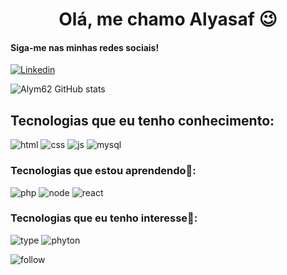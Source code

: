 <h1 align="center">Olá, me chamo Alyasaf 😉</h1>

#### Siga-me nas minhas redes sociais!
[![Linkedin](https://img.shields.io/badge/LinkedIn-0077B5?style=for-the-badge&logo=linkedin&logoColor=white)](https://www.linkedin.com/in/alyasaf-meireles-40b51b247)

![Alym62 GitHub stats](https://github-readme-stats.vercel.app/api?username=Alym62&show_icons=true&theme=cobalt)

## Tecnologias que eu tenho conhecimento:
![html](https://img.shields.io/badge/HTML5-E34F26?style=for-the-badge&logo=html5&logoColor=white)
![css](https://img.shields.io/badge/CSS3-1572B6?style=for-the-badge&logo=css3&logoColor=white)
![js](https://img.shields.io/badge/JavaScript-F7DF1E?style=for-the-badge&logo=javascript&logoColor=black)
![mysql](https://img.shields.io/badge/MySQL-005C84?style=for-the-badge&logo=mysql&logoColor=white)

### Tecnologias que estou aprendendo📖:

![php](https://img.shields.io/badge/PHP-777BB4?style=for-the-badge&logo=php&logoColor=white)
![node](https://img.shields.io/badge/Node.js-43853D?style=for-the-badge&logo=node.js&logoColor=white)
![react](	https://img.shields.io/badge/React-20232A?style=for-the-badge&logo=react&logoColor=61DAFB)

### Tecnologias que eu tenho interesse🚀:

![type](https://img.shields.io/badge/TypeScript-007ACC?style=for-the-badge&logo=typescript&logoColor=white)
![phyton](https://img.shields.io/badge/Python-14354C?style=for-the-badge&logo=python&logoColor=white)

![follow](https://img.shields.io/github/followers/Alym62.svg?style=social&label=Follow&maxAge=2592000)
